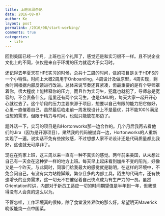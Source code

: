 ```yaml
---
title: 上班三周杂记
date: 2016-08-07
author: Ke
layout: post
permalink: /2016/08/start-working/
comments: true
categories:
  - life
---
```


回到美国已经一个月，上班也三个礼拜了，感觉还是和实习很不一样。且不说企业文化上的不同，仅仅是来自于环境的压力就远大于实习时。  

还记得去年夏天在HPE实习的时候，总共十二周的时间，做的项目是关于HDFS的一个小特性。时间上大概2周用于Onboarding，4周设计及做原型，4周实现，剩余时间根据内部反馈进行改进。总体来说节奏还算紧凑，但最重要的是有个导师罩着你，很大程度上能稀释你的压力。而且作为实习生，犯蠢也就犯了，导师总是宽容的，不会责备什么。组里还有两个实习生，也是CMU的，每天大家一起开开心心就过去了。这个阶段的压力主要来源于项目，想要以自己有限的能力把它做好，心里一直催着自己。虽然最后临走前一周发现设计上不是最优，并不能100%满足设想的需求，但限于精力与时间，也就只能放在那边了。

<!--more-->  
题外话一下，实习的项目是和Hortonworks那一边合作的。几个月后我再去看他们的Jira（因为是开源项目），果然我的代码被抛弃一边，Hortonworks的人重新实现了一遍。说实话不免有些挫败感，不过想想人家不论设计还是代码质量都比我好，这也就无可厚非了。

现在在狗家上班，这三周以来一直有一种不真实的感觉。两年前来美国，从未想过自己有一天会在这种梦一样的地方上班。每天早上起床看到加州不变的阳光，好像又是一个昨天。与此同时，同事们给我最大的感觉就是聪明。在这样的环境中，不免会问自己，有没有实力站稳脚跟。繁杂且多的内部工具，陌生的代码库，还有快速增长的业务需求，这一切无不在催促着自己快点成为有生产力的一员。虽然Orientation时讲，内部对于新员工适应一切的时间期望值是半年到一年，但我觉得没有人会真的这么以为。

不管怎样，工作环境真的很棒，除了食堂没外界吹的那么好。希望明天Maverick晚饭能烧一点中国菜。